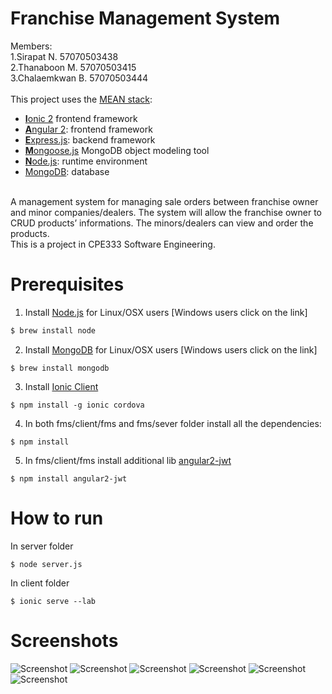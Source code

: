 # Franchise Management System 
Members: <br />
         1.Sirapat N.     57070503438  <br /> 
         2.Thanaboon M.   57070503415  <br /> 
         3.Chalaemkwan B. 57070503444  <br />
<br /> This project uses the [MEAN stack](https://en.wikipedia.org/wiki/MEAN_(software_bundle)):
* [**I**onic 2](http://ionicframework.com/docs/intro/installation/) frontend framework
* [**A**ngular 2](https://angular.io): frontend framework
* [**E**xpress.js](http://expressjs.com): backend framework
* [**M**ongoose.js](http://www.mongoosejs.com) MongoDB object modeling tool 
* [**N**ode.js](https://nodejs.org): runtime environment
* [MongoDB](https://www.mongodb.com): database
<br />
A management system for managing sale orders between franchise owner and minor companies/dealers. The system will allow the franchise owner to CRUD products’ informations. The minors/dealers can view and order the products. 
<br />
This is a project in CPE333 Software Engineering.

# Prerequisites 
1. Install [Node.js](https://nodejs.org) for Linux/OSX users [Windows users click on the link]
``` for Linux/OSX for windows go to the webpage
$ brew install node
```
2. Install [MongoDB](https://www.mongodb.com) for Linux/OSX users [Windows users click on the link]
``` 
$ brew install mongodb
```
3. Install [Ionic Client](https://ionicframework.com/docs/intro/installation)
```
$ npm install -g ionic cordova
```
4. In both fms/client/fms and fms/sever folder install all the dependencies:
```
$ npm install
```
5. In fms/client/fms install additional lib [angular2-jwt](https://www.npmjs.com/package/angular2-jwt)
```
$ npm install angular2-jwt
```

# How to run
In server folder
```
$ node server.js
```
In client folder 
```
$ ionic serve --lab
```

# Screenshots
![Screenshot](signin.png)
![Screenshot](signup.png)
![Screenshot](shop.png)
![Screenshot](shopMinor.png)
![Screenshot](addProduct.png)
![Screenshot](deleteProduct.png)

